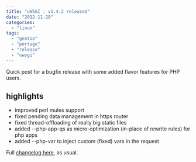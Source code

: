 ```yaml
---
title: "uWSGI : v1.4.2 released"
date: "2012-11-28"
categories: 
  - "linux"
tags: 
  - "gentoo"
  - "portage"
  - "release"
  - "uwsgi"
---
```


Quick post for a bugfix release with some added flavor features for PHP users.

## highlights

- improved perl mules support
- fixed pending data management in https router
- fixed thread-offloading of really big static files
- added --php-app-qs as micro-optimization (in-place of rewrite rules) for php apps
- added --php-var to inject custom (fixed) vars in the request

Full [changelog here](http://lists.unbit.it/pipermail/uwsgi/2012-November/005111.html), as usual.
